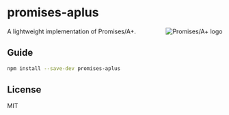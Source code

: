 # promises-aplus

<a href="https://promisesaplus.com/">
    <img src="https://promisesaplus.com/assets/logo-small.png" alt="Promises/A+ logo"
         title="Promises/A+ 1.0 compliant" align="right" />
</a>

A lightweight implementation of Promises/A+.

## Guide

```bash
npm install --save-dev promises-aplus
```

## License

MIT

